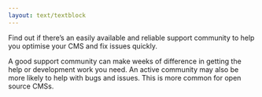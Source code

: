 ```yaml
---
layout: text/textblock
---
```

Find out if there’s an easily available and reliable support community to help you optimise your CMS and fix issues quickly.

A good support community can make weeks of difference in getting the help or development work you need. An active community may also be more likely to help with bugs and issues. This is more common for open source CMSs.
